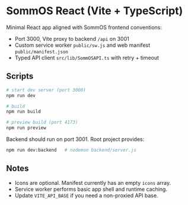 # SommOS React (Vite + TypeScript)

Minimal React app aligned with SommOS frontend conventions:
- Port 3000, Vite proxy to backend `/api` on 3001
- Custom service worker `public/sw.js` and web manifest `public/manifest.json`
- Typed API client `src/lib/SommOSAPI.ts` with retry + timeout

## Scripts

```bash
# start dev server (port 3000)
npm run dev

# build
npm run build

# preview build (port 4173)
npm run preview
```

Backend should run on port 3001. Root project provides:
```bash
npm run dev:backend   # nodemon backend/server.js
```

## Notes
- Icons are optional. Manifest currently has an empty `icons` array.
- Service worker performs basic app shell and runtime caching.
- Update `VITE_API_BASE` if you need a non-proxied API base.
